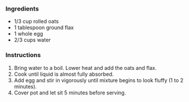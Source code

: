 ### Ingredients
- 1/3 cup rolled oats
- 1 tablespoon ground flax
- 1 whole egg
- 2/3 cups water

### Instructions
1. Bring water to a boil. Lower heat and add the oats and flax.
2. Cook until liquid is almost fully absorbed.
3. Add egg and stir in vigorously until mixture begins to look fluffy (1 to 2 minutes). 
4. Cover pot and let sit 5 minutes before serving.
